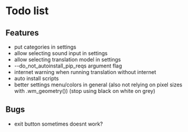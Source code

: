 # Todo list
## Features
  - put categories in settings
  - allow selecting sound input in settings
  - allow selecting translation model in settings
  - --do_not_autoinstall_pip_reqs argument flag
  - internet warning when running translation without internet
  - auto install scripts
  - better settings menu/colors in general (also not relying on pixel sizes with .wm_geometry()) (stop using black on white on grey)

## Bugs
  - exit button sometimes doesnt work?
